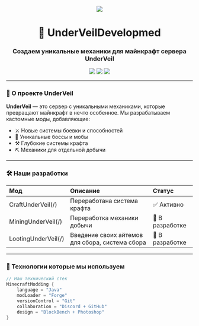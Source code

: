 
<p align="center">
  <img src="https://i.pinimg.com/originals/62/b9/c0/62b9c02db463b4b6d07b44919267922a.gif"/>
</p>

<h1 align="center">🧿 UnderVeilDevelopmed</h1>
<h3 align="center">Создаем уникальные механики для майнкрафт сервера UnderVeil</h3>

<p align="center">
  <img src="https://img.shields.io/badge/Minecraft1.20.1-62B47A?style=for-the-badge&logo=minecraft&logoColor=white"/>
  <img src="https://img.shields.io/badge/Forge-DF2D28?style=for-the-badge&logo=curseforge&logoColor=white"/>
  <img src="https://img.shields.io/badge/Java-ED8B00?style=for-the-badge&logo=openjdk&logoColor=white"/>
</p>

---

### 🌌 О проекте UnderVeil
**UnderVeil** — это сервер с уникальными механиками, которые превращают майнкрафт в нечто особенное. Мы разрабатываем кастомные моды, добавляющие:

- ⚔ Новые системы боевки и способностей
- 🏹 Уникальные боссы и мобы
- ⚒️ Глубокие системы крафта
- ⛏ Механики для отдельной добычи

---

### 🛠️ Наши разработки

| Мод | Описание | Статус |
| :--- | :--- | :--- |
| CraftUnderVeil(/) | Переработана система крафта | ✅ Активно |
| MiningUnderVeil(/) | Переработка механики добычи | 🚧 В разработке |
| LootingUnderVeil(/) | Введение своих айтемов для сбора, система сбора | 🚧 В разработке |

---

### 🚀 Технологии которые мы используем

```java
// Наш технический стек
MinecraftModding {
    language = "Java"
    modLoader = "Forge"
    versionControl = "Git"
    collaboration = "Discord + GitHub"
    design = "BlockBench + Photoshop"
}

